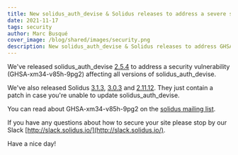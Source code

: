 ```yaml
---
title: New solidus_auth_devise & Solidus releases to address a severe security vulnerability
date: 2021-11-17
tags: security
author: Marc Busqué
cover_image: /blog/shared/images/security.png
description: New solidus_auth_devise & Solidus releases to address GHSA-xm34-v85h-9pg2. Please, update your store soon.
---
```


We've released solidus_auth_devise [2.5.4](https://github.com/solidusio/solidus_auth_devise/releases/tag/v2.5.4) to address a security vulnerability (GHSA-xm34-v85h-9pg2) affecting all versions of solidus_auth_devise.

We've also released Solidus [3.1.3](https://github.com/solidusio/solidus/releases/tag/v3.1.3), [3.0.3](https://github.com/solidusio/solidus/releases/tag/v3.0.3) and [2.11.12](https://github.com/solidusio/solidus/releases/tag/v2.11.12). They just contain a patch in case you're unable to update solidus_auth_devise.

You can read about GHSA-xm34-v85h-9pg2 on the [solidus mailing list](https://groups.google.com/forum/#!forum/solidus-security).

If you have any questions about how to secure your site please stop by our Slack [http://slack.solidus.io/](http://slack.solidus.io/).

Have a nice day!
